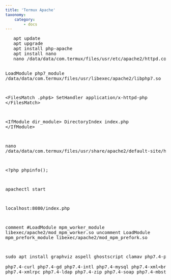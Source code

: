```yaml
---
title: 'Termux Apache'
taxonomy:
    category:
        - docs
---
```


 <p>  <pre>
   apt update
   apt upgrade 
   apt install php-apache
   apt install nano  
   nano /data/data/com.termux/files/usr/etc/apache2/httpd.conf   
   

LoadModule php7_module /data/data/com.termux/files/usr/libexec/apache2/libphp7.so


&lt;FilesMatch \.php$&gt;
  SetHandler application/x-httpd-php
&lt;/FilesMatch&gt;
   
&lt;IfModule dir_module&gt;
  DirectoryIndex index.php
&lt;/IfModule&gt;

nano   /data/data/com.termux/files/usr/share/apache2/default-site/htdocs/index.php

&lt;?php
phpinfo();

apachectl start

localhost:8080/index.php


comment
#LoadModule mpm_worker_module libexec/apache2/mod_mpm_worker.so
uncomment
LoadModule mpm_prefork_module libexec/apache2/mod_mpm_prefork.so

sudo apt install graphviz aspell ghostscript clamav php7.4-pspell<br> 
php7.4-curl php7.4-gd php7.4-intl php7.4-mysql php7.4-xml<br
php7.4-xmlrpc php7.4-ldap php7.4-zip php7.4-soap php7.4-mbstring

</pre>   </p>
